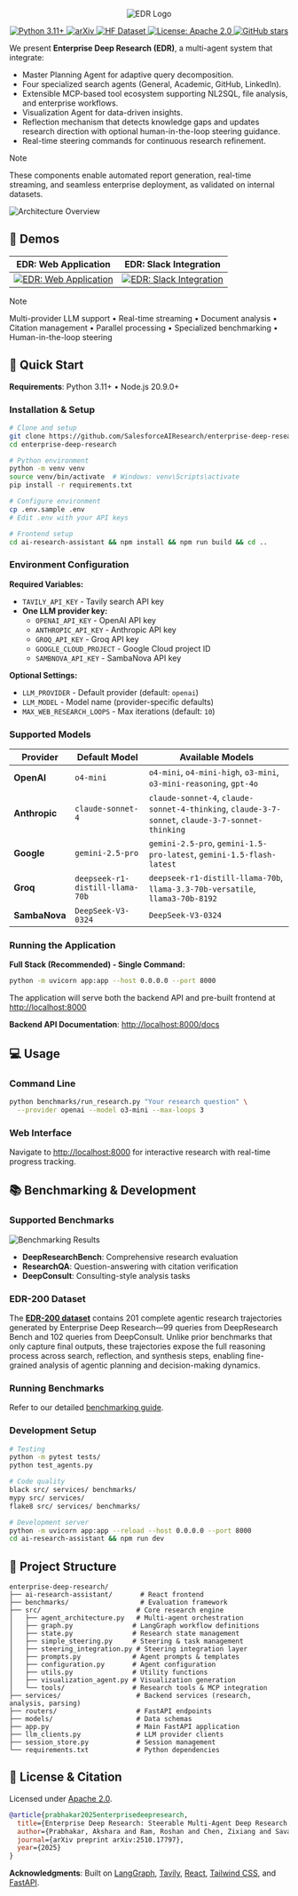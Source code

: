 <p align="center">
  <img src="assets/edr-logo.png" alt="EDR Logo"/>
</p>

<p align="center">
  <a href="https://www.python.org/downloads/">
    <img src="https://img.shields.io/badge/python-3.11+-blue.svg" alt="Python 3.11+">
  </a>
  <a href="https://arxiv.org/abs/2510.17797">
    <img src="https://img.shields.io/badge/arXiv-2510.17797-b31b1b.svg" alt="arXiv">
  </a>
  <a href="https://huggingface.co/datasets/Salesforce/EDR-200">
    <img src="https://img.shields.io/badge/🤗%20Hugging%20Face-EDR--200%20Dataset-blue" alt="HF Dataset">
  </a>
  <a href="https://opensource.org/licenses/Apache-2.0">
    <img src="https://img.shields.io/badge/License-Apache%202.0-blue.svg" alt="License: Apache 2.0">
  </a>
  <a href="https://github.com/SalesforceAIResearch/enterprise-deep-research/stargazers">
    <img src="https://img.shields.io/github/stars/SalesforceAIResearch/enterprise-deep-research.svg" alt="GitHub stars">
  </a>
</p>


We present **Enterprise Deep Research (EDR)**, a multi-agent system that integrate: 
- Master Planning Agent for adaptive query decomposition.
- Four specialized search agents (General, Academic, GitHub, LinkedIn).
- Extensible MCP-based tool ecosystem supporting NL2SQL, file analysis, and enterprise workflows.
- Visualization Agent for data-driven insights. 
- Reflection mechanism that detects knowledge gaps and updates research direction with optional human-in-the-loop steering guidance. 
- Real-time steering commands for continuous research refinement.

> [!Note]
> These components enable automated report generation, real-time streaming, and seamless enterprise deployment, as validated on internal datasets.

![Architecture Overview](./assets/edr_ppl.png)

## 🎥 Demos

| EDR: Web Application | EDR: Slack Integration |
|----------------|-------------------|
| [![EDR: Web Application](https://img.youtube.com/vi/gq43g5--dJQ/0.jpg)](https://www.youtube.com/watch?v=gq43g5--dJQ) | [![EDR: Slack Integration](https://img.youtube.com/vi/8tB375P4mgQ/0.jpg)](https://www.youtube.com/watch?v=8tB375P4mgQ) |

> [!Note]
> Multi-provider LLM support • Real-time streaming • Document analysis • Citation management • Parallel processing • Specialized benchmarking • Human-in-the-loop steering
## 🚀 Quick Start

**Requirements**: Python 3.11+ • Node.js 20.9.0+

### Installation & Setup

```bash
# Clone and setup
git clone https://github.com/SalesforceAIResearch/enterprise-deep-research.git
cd enterprise-deep-research

# Python environment
python -m venv venv
source venv/bin/activate  # Windows: venv\Scripts\activate
pip install -r requirements.txt

# Configure environment
cp .env.sample .env
# Edit .env with your API keys

# Frontend setup
cd ai-research-assistant && npm install && npm run build && cd ..
```

### Environment Configuration

**Required Variables:**
- `TAVILY_API_KEY` - Tavily search API key
- **One LLM provider key:**
  - `OPENAI_API_KEY` - OpenAI API key
  - `ANTHROPIC_API_KEY` - Anthropic API key  
  - `GROQ_API_KEY` - Groq API key
  - `GOOGLE_CLOUD_PROJECT` - Google Cloud project ID
  - `SAMBNOVA_API_KEY` - SambaNova API key

**Optional Settings:**
- `LLM_PROVIDER` - Default provider (default: `openai`)
- `LLM_MODEL` - Model name (provider-specific defaults)
- `MAX_WEB_RESEARCH_LOOPS` - Max iterations (default: `10`)

### Supported Models

| Provider | Default Model | Available Models |
|----------|---------------|------------------|
| **OpenAI** | `o4-mini` | `o4-mini`, `o4-mini-high`, `o3-mini`, `o3-mini-reasoning`, `gpt-4o` |
| **Anthropic** | `claude-sonnet-4` | `claude-sonnet-4`, `claude-sonnet-4-thinking`, `claude-3-7-sonnet`, `claude-3-7-sonnet-thinking` |
| **Google** | `gemini-2.5-pro` | `gemini-2.5-pro`, `gemini-1.5-pro-latest`, `gemini-1.5-flash-latest` |
| **Groq** | `deepseek-r1-distill-llama-70b` | `deepseek-r1-distill-llama-70b`, `llama-3.3-70b-versatile`, `llama3-70b-8192` |
| **SambaNova** | `DeepSeek-V3-0324` | `DeepSeek-V3-0324` |

### Running the Application

**Full Stack (Recommended) - Single Command:**
```bash
python -m uvicorn app:app --host 0.0.0.0 --port 8000
```
The application will serve both the backend API and pre-built frontend at [http://localhost:8000](http://localhost:8000)

**Backend API Documentation**: [http://localhost:8000/docs](http://localhost:8000/docs)

## 💻 Usage

### Command Line
```bash
python benchmarks/run_research.py "Your research question" \
  --provider openai --model o3-mini --max-loops 3
```

### Web Interface
Navigate to [http://localhost:8000](http://localhost:8000) for interactive research with real-time progress tracking.

## 📚 Benchmarking & Development

### Supported Benchmarks
![Benchmarking Results](./assets/leaderboard.png)

- **DeepResearchBench**: Comprehensive research evaluation
- **ResearchQA**: Question-answering with citation verification  
- **DeepConsult**: Consulting-style analysis tasks

### EDR-200 Dataset

The **[EDR-200 dataset](https://huggingface.co/datasets/Salesforce/EDR-200)** contains 201 complete agentic research trajectories generated by Enterprise Deep Research—99 queries from DeepResearch Bench and 102 queries from DeepConsult. Unlike prior benchmarks that only capture final outputs, these trajectories expose the full reasoning process across search, reflection, and synthesis steps, enabling fine-grained analysis of agentic planning and decision-making dynamics.

### Running Benchmarks
Refer to our detailed [benchmarking guide](benchmarks/README.md).

### Development Setup
```bash
# Testing
python -m pytest tests/
python test_agents.py

# Code quality
black src/ services/ benchmarks/
mypy src/ services/
flake8 src/ services/ benchmarks/

# Development server
python -m uvicorn app:app --reload --host 0.0.0.0 --port 8000
cd ai-research-assistant && npm run dev
```

## 📁 Project Structure

```text
enterprise-deep-research/
├── ai-research-assistant/       # React frontend
├── benchmarks/                  # Evaluation framework
├── src/                        # Core research engine
│   ├── agent_architecture.py   # Multi-agent orchestration
│   ├── graph.py               # LangGraph workflow definitions
│   ├── state.py               # Research state management
│   ├── simple_steering.py     # Steering & task management
│   ├── steering_integration.py # Steering integration layer
│   ├── prompts.py             # Agent prompts & templates
│   ├── configuration.py       # Agent configuration
│   ├── utils.py               # Utility functions
│   ├── visualization_agent.py # Visualization generation
│   └── tools/                 # Research tools & MCP integration
├── services/                   # Backend services (research, analysis, parsing)
├── routers/                    # FastAPI endpoints
├── models/                     # Data schemas
├── app.py                      # Main FastAPI application
├── llm_clients.py              # LLM provider clients
├── session_store.py            # Session management
└── requirements.txt            # Python dependencies
```

## 📜 License & Citation

Licensed under [Apache 2.0](./LICENSE.txt).

```bibtex
@article{prabhakar2025enterprisedeepresearch,
  title={Enterprise Deep Research: Steerable Multi-Agent Deep Research for Enterprise Analytics},
  author={Prabhakar, Akshara and Ram, Roshan and Chen, Zixiang and Savarese, Silvio and Wang, Frank and Xiong, Caiming and Wang, Huan and Yao, Weiran},
  journal={arXiv preprint arXiv:2510.17797},
  year={2025}
}
```

**Acknowledgments**: Built on [LangGraph](https://github.com/langchain-ai/langgraph), [Tavily](https://tavily.com), [React](https://reactjs.org/), [Tailwind CSS](https://tailwindcss.com/), and [FastAPI](https://fastapi.tiangolo.com/).
